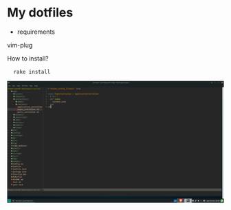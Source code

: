 # My dotfiles

* requirements

vim-plug

How to install?

```
  rake install
```
<img src="screenshot.png" /> 
